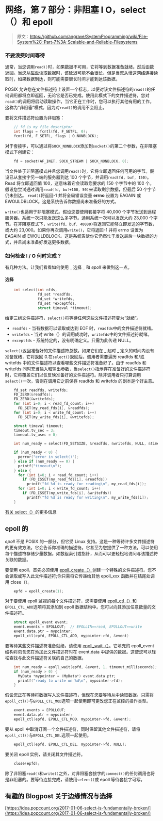 # 网络，第 7 部分：非阻塞 I O，select（）和 epoll

> 原文：<https://github.com/angrave/SystemProgramming/wiki/File-System%2C-Part-7%3A-Scalable-and-Reliable-Filesystems>

### 不要浪费时间等待

通常，当您调用`read()`时，如果数据不可用，它将等到数据准备就绪，然后函数返回。当您从磁盘读取数据时，该延迟可能不会很长，但是当您从慢速网络连接读取时，如果数据到达，则可能需要很长时间才能到达该数据。

POSIX 允许您在文件描述符上设置一个标志，以便对该文件描述符的`read()`的任何调用都将立即返回，无论它是否已完成。使用此模式下的文件描述符，您对`read()`的调用将启动读取操作，当它正在工作时，您可以执行其他有用的工作。这称为“非阻塞”模式，因为对`read()`的调用不会阻止。

要将文件描述符设置为非阻塞：

```c
    // fd is my file descriptor
    int flags = fcntl(fd, F_GETFL, 0);
    fcntl(fd, F_SETFL, flags | O_NONBLOCK);
```

对于套接字，可以通过将`SOCK_NONBLOCK`添加到`socket()`的第二个参数，在非阻塞模式下创建它：

```c
    fd = socket(AF_INET, SOCK_STREAM | SOCK_NONBLOCK, 0);
```

当文件处于非阻塞模式并且您调用`read()`时，它将立即返回任何可用的字节。假设已从套接字另一端的服务器到达 100 个字节，并调用`read(fd, buf, 150)`。 Read 将立即返回值 100，这意味着它会读取您要求的 150 个字节中的 100 个。假设您尝试通过调用`read(fd, buf+100, 50)`来读取剩余数据，但最后 50 个字节仍未到达。 `read()`将返回-1 并将全局错误变量 **errno** 设置为 EAGAIN 或 EWOULDBLOCK。这是系统告诉你数据尚未准备好的方式。

`write()`也适用于非阻塞模式。假设您要使用套接字将 40,000 个字节发送到远程服务器。系统一次只能发送这么多字节。通用系统一次可以发送大约 23,000 个字节。在非阻塞模式下，`write(fd, buf, 40000)`将返回它能够立即发送的字节数，或大约 23,000。如果你再次调用`write()`，它将返回-1 并将 errno 设置为 EAGAIN 或 EWOULDBLOCK。这是系统告诉你它仍然忙于发送最后一块数据的方式，并且尚未准备好发送更多数据。

### 如何检查 I / O 何时完成？

有几种方法。让我们看看如何使用 _ 选择 _ 和 _epoll_ 来做到这一点。

#### 选择

```c
    int select(int nfds, 
               fd_set *readfds, 
               fd_set *writefds,
               fd_set *exceptfds, 
               struct timeval *timeout);
```

给定三组文件描述符，`select()`将等待任何这些文件描述符变为“就绪”。

*   `readfds` - 当有数据可以读取或达到 EOF 时，`readfds`中的文件描述符就绪。
*   `writefds` - 当对 write（）的调用成功时，`writefds`中的文件描述符就绪。
*   `exceptfds` - 系统特定的，没有明确定义。只需为此传递 NULL。

`select()`返回准备好的文件描述符总数。如果它们在 _ 超时 _ 定义的时间内没有准备就绪，它将返回 0.在`select()`返回后，调用者需要遍历 readfds 和/或 writefds 中的文件描述符以查看哪些文件描述符准备好了。由于 readfds 和 writefds 同时充当输入和输出参数，当`select()`指示存在准备好的文件描述符时，它将覆盖它们以仅反映​​准备好的文件描述符。除非调用者只打算调用`select()`一次，否则在调用它之前保存 readfds 和 writefds 的副本是个好主意。

```c
    fd_set readfds, writefds;
    FD_ZERO(&readfds);
    FD_ZERO(&writefds);
    for (int i=0; i < read_fd_count; i++)
      FD_SET(my_read_fds[i], &readfds);
    for (int i=0; i < write_fd_count; i++)
      FD_SET(my_write_fds[i], &writefds);

    struct timeval timeout;
    timeout.tv_sec = 3;
    timeout.tv_usec = 0;

    int num_ready = select(FD_SETSIZE, &readfds, &writefds, NULL, &timeout);

    if (num_ready < 0) {
      perror("error in select()");
    } else if (num_ready == 0) {
      printf("timeout\n");
    } else {
      for (int i=0; i < read_fd_count; i++)
        if (FD_ISSET(my_read_fds[i], &readfds))
          printf("fd %d is ready for reading\n", my_read_fds[i]);
      for (int i=0; i < write_fd_count; i++)
        if (FD_ISSET(my_write_fds[i], &writefds))
          printf("fd %d is ready for writing\n", my_write_fds[i]);
    }
```

[有关 select（）](http://pubs.opengroup.org/onlinepubs/9699919799/functions/select.html)的更多信息

## epoll 的

_epoll_ 不是 POSIX 的一部分，但它受 Linux 支持。这是一种等待许多文件描述符的更有效方法。它会告诉你准确的描述符。它甚至为您提供了一种方法，可以使用每个描述符存储少量数据，如数组索引或指针，从而可以更轻松地访问与该描述符关联的数据。

要使用 epoll，首先必须使用 [epoll_create（）](http://linux.die.net/man/2/epoll_create)创建一个特殊的文件描述符。您不会读取或写入此文件描述符;你只需将它传递给其他 epoll_xxx 函数并在结尾处调用 close（）。

```c
    epfd = epoll_create(1);
```

对于要使用 epoll 监视的每个文件描述符，您需要使用 [epoll_ctl（）](http://linux.die.net/man/2/epoll_ctl)和`EPOLL_CTL_ADD`选项将其添加到 epoll 数据结构中。您可以向其添加任意数量的文件描述符。

```c
    struct epoll_event event;
    event.events = EPOLLOUT;  // EPOLLIN==read, EPOLLOUT==write
    event.data.ptr = mypointer;
    epoll_ctl(epfd, EPOLL_CTL_ADD, mypointer->fd, &event)
```

要等待某些文件描述符准备就绪，请使用 [epoll_wait（）](http://linux.die.net/man/2/epoll_wait)。它填充的 epoll_event 结构将包含您在添加此文件描述符时在 event.data 中提供的数据。这使您可以轻松查找与此文件描述符关联的自己的数据。

```c
    int num_ready = epoll_wait(epfd, &event, 1, timeout_milliseconds);
    if (num_ready > 0) {
      MyData *mypointer = (MyData*) event.data.ptr;
      printf("ready to write on %d\n", mypointer->fd);
    }
```

假设您正在等待将数据写入文件描述符，但现在您要等待从中读取数据。只需将`epoll_ctl()`与`EPOLL_CTL_MOD`选项一起使用即可更改您正在监控的操作类型。

```c
    event.events = EPOLLOUT;
    event.data.ptr = mypointer;
    epoll_ctl(epfd, EPOLL_CTL_MOD, mypointer->fd, &event);
```

要从 epoll 中取消订阅一个文件描述符，同时保留其他文件描述符，请将`epoll_ctl()`与`EPOLL_CTL_DEL`选项一起使用。

```c
    epoll_ctl(epfd, EPOLL_CTL_DEL, mypointer->fd, NULL);
```

要关闭 epoll 实例，请关闭其文件描述符。

```c
    close(epfd);
```

除了非阻塞`read()`和`write()`之外，对非阻塞套接字的`connect()`的任何调用也将是非阻塞的。要等待连接完成，请使用`select()`或 epoll 等待套接字可写。

## 有趣的 Blogpost 关于边缘情况与选择

[https://idea.popcount.org/2017-01-06-select-is-fundamentally-broken/](https://idea.popcount.org/2017-01-06-select-is-fundamentally-broken/)